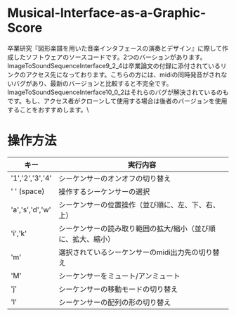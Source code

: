 # Musical-Interface-as-a-Graphic-Score

卒業研究『図形楽譜を用いた音楽インタフェースの演奏とデザイン』に際して作成したソフトウェアのソースコードです。2つのバーションがあります。\
ImageToSoundSequenceInterface9_2_4は卒業論文の付録に添付されているリンクのアクセス先になっております。こちらの方には、midiの同時発音がされないバグがあり、最新のバージョンと比較すると不完全です。\
ImageToSoundSequenceInterface10_0_2はそれらのバグが解決されているのもです。もし、アクセス者がクローンして使用する場合は後者のバージョンを使用することをおすすめします。\

# 操作方法

|キー|実行内容|
| --- | --- |
| '1','2','3','4' | シーケンサーのオンオフの切り替え |
| ' ' (space) | 操作するシーケンサーの選択 | 
| 'a','s','d','w' | シーケンサーの位置操作（並び順に、左、下、右、上）|
| 'i','k' | シーケンサーの読み取り範囲の拡大/縮小（並び順に、拡大、縮小）|
| 'm' | 選択されているシーケンサーのmidi出力先の切り替え |
| 'M' | シーケンサーをミュート/アンミュート |
| 'j' | シーケンサーの移動モードの切り替え　|
| 'l' | シーケンサーの配列の形の切り替え |




